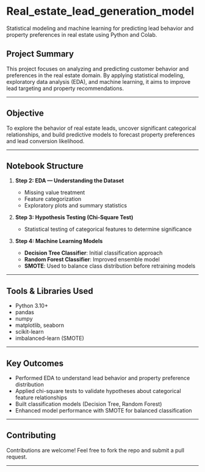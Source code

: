 # Real_estate_lead_generation_model
Statistical modeling and machine learning for predicting lead behavior and property preferences in real estate using Python and Colab.

## Project Summary

This project focuses on analyzing and predicting customer behavior and preferences in the real estate domain. By applying statistical modeling, exploratory data analysis (EDA), and machine learning, it aims to improve lead targeting and property recommendations.

---

## Objective

To explore the behavior of real estate leads, uncover significant categorical relationships, and build predictive models to forecast property preferences and lead conversion likelihood.

---

##  Notebook Structure

1. **Step 2: EDA — Understanding the Dataset**

   * Missing value treatment
   * Feature categorization
   * Exploratory plots and summary statistics

2. **Step 3: Hypothesis Testing (Chi-Square Test)**

   * Statistical testing of categorical features to determine significance

3. **Step 4: Machine Learning Models**

   * **Decision Tree Classifier**: Initial classification approach
   * **Random Forest Classifier**: Improved ensemble model
   * **SMOTE**: Used to balance class distribution before retraining models

---

## Tools & Libraries Used

* Python 3.10+
* pandas
* numpy
* matplotlib, seaborn
* scikit-learn
* imbalanced-learn (SMOTE)

---

## Key Outcomes

* Performed EDA to understand lead behavior and property preference distribution
* Applied chi-square tests to validate hypotheses about categorical feature relationships
* Built classification models (Decision Tree, Random Forest)
* Enhanced model performance with SMOTE for balanced classification

---

## Contributing

Contributions are welcome! Feel free to fork the repo and submit a pull request.

---
